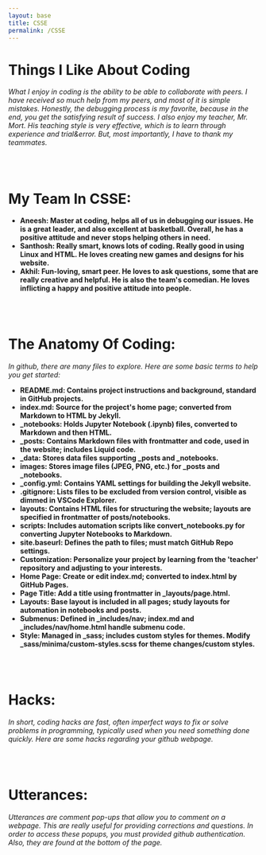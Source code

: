 ```yaml
---
layout: base
title: CSSE
permalink: /CSSE
---
```


# Things I Like About Coding
*What I enjoy in coding is the ability to be able to collaborate with peers. I have received so much help from my peers, and most of it is simple mistakes. Honestly, the debugging process is my favorite, because in the end, you get the satisfying result of success. I also enjoy my teacher, Mr. Mort. His teaching style is very effective, which is to learn through experience and trial&error. But, most importantly, I have to thank my teammates.*

<br></br>

# My Team In CSSE:
- __Aneesh: Master at coding, helps all of us in debugging our issues. He is a great leader, and also excellent at basketball. Overall, he has a positive attitude and never stops helping others in need.__
- __Santhosh: Really smart, knows lots of coding. Really good in using Linux and HTML. He loves creating new games and designs for his website.__
- __Akhil: Fun-loving, smart peer. He loves to ask questions, some that are really creative and helpful. He is also the team's comedian. He loves inflicting a happy and positive attitude into people.__

<br></br>

# The Anatomy Of Coding:
*In github, there are many files to explore. Here are some basic terms to help you get started:*
- **README.md: Contains project instructions and background, standard in GitHub projects.**
- **index.md: Source for the project's home page; converted from Markdown to HTML by Jekyll.**
- **_notebooks: Holds Jupyter Notebook (.ipynb) files, converted to Markdown and then HTML.**
- **_posts: Contains Markdown files with frontmatter and code, used in the website; includes Liquid code.**
- **_data: Stores data files supporting _posts and _notebooks.**
- **images: Stores image files (JPEG, PNG, etc.) for _posts and _notebooks.**
- **_config.yml: Contains YAML settings for building the Jekyll website.**
- **.gitignore: Lists files to be excluded from version control, visible as dimmed in VSCode Explorer.**
- **layouts: Contains HTML files for structuring the website; layouts are specified in frontmatter of posts/notebooks.**
- **scripts: Includes automation scripts like convert_notebooks.py for converting Jupyter Notebooks to Markdown.**
- **site.baseurl: Defines the path to files; must match GitHub Repo settings.**
- **Customization: Personalize your project by learning from the 'teacher' repository and adjusting to your interests.**
- **Home Page: Create or edit index.md; converted to index.html by GitHub Pages.**
- **Page Title: Add a title using frontmatter in _layouts/page.html.**
- **Layouts: Base layout is included in all pages; study layouts for automation in notebooks and posts.**
- **Submenus: Defined in _includes/nav; index.md and _includes/nav/home.html handle submenu code.**
- **Style: Managed in _sass; includes custom styles for themes. Modify _sass/minima/custom-styles.scss for theme     changes/custom styles.**

<br></br>

# Hacks: 
*In short, coding hacks are fast, often imperfect ways to fix or solve problems in programming, typically used when you need something done quickly. Here are some hacks regarding your github webpage.*

<br></br>

# Utterances:
*Utterances are comment pop-ups that allow you to comment on a webpage. This are really useful for providing corrections and questions. In order to access these popups, you must provided github authentication. Also, they are found at the bottom of the page.*


<!-- from https://github.com/utterance/utterances -->
<script src="https://utteranc.es/client.js"
        repo="{{ site.github_username }}/{{ site.github_repo | default: site.baseurl | remove: "/" }}"
        issue-term="title"
        label="blogpost-comment"
        theme="github-light"
        crossorigin="anonymous"
        async>
</script>



